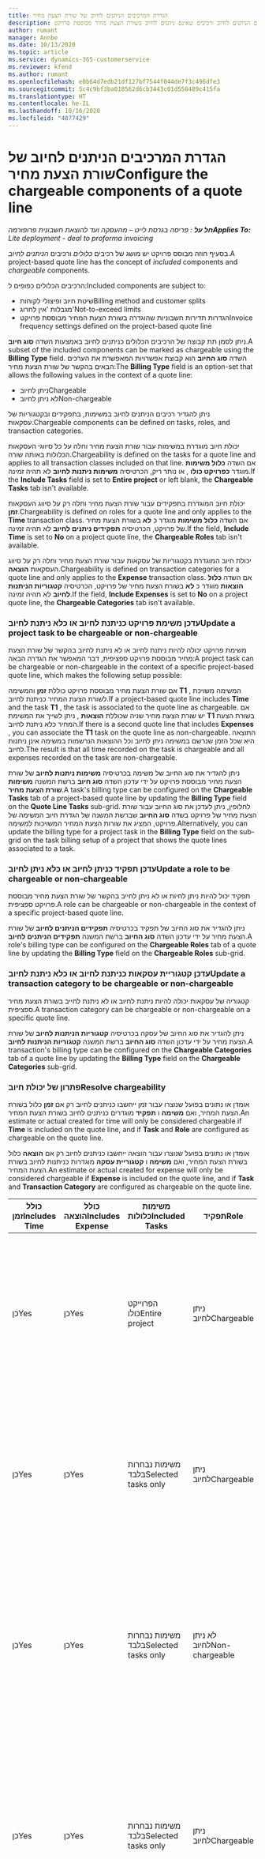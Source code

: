 ```yaml
---
title: הגדרת המרכיבים הניתנים לחיוב של שורת הצעת מחיר
description: נושא זה מספק מידע אודות הגדרת רכיבים הניתנים לחיוב ורכיבים שאינם ניתנים לחיוב בשורת הצעת מחיר מבוססת פרויקט.
author: rumant
manager: Annbe
ms.date: 10/13/2020
ms.topic: article
ms.service: dynamics-365-customerservice
ms.reviewer: kfend
ms.author: rumant
ms.openlocfilehash: e0b64d7edb21df127bf7544f044de7f3c496dfe3
ms.sourcegitcommit: 5c4c9bf3ba018562d6cb3443c01d550489c415fa
ms.translationtype: HT
ms.contentlocale: he-IL
ms.lasthandoff: 10/16/2020
ms.locfileid: "4077429"
---
```

# <a name="configure-the-chargeable-components-of-a-quote-line"></a><span data-ttu-id="4e07f-103">הגדרת המרכיבים הניתנים לחיוב של שורת הצעת מחיר</span><span class="sxs-lookup"><span data-stu-id="4e07f-103">Configure the chargeable components of a quote line</span></span>

<span data-ttu-id="4e07f-104">_**חל על** : פריסה בגרסת לייט – מהעסקה ועד להוצאת חשבונית פרופורמה_</span><span class="sxs-lookup"><span data-stu-id="4e07f-104">_**Applies To:** Lite deployment - deal to proforma invoicing_</span></span>

<span data-ttu-id="4e07f-105">בסעיף חוזה מבוסס פרויקט יש מושג של רכיבים *כלולים* ורכיבים *הניתנים לחיוב*.</span><span class="sxs-lookup"><span data-stu-id="4e07f-105">A project-based quote line has the concept of *included* components and *chargeable* components.</span></span>

<span data-ttu-id="4e07f-106">הרכיבים הכלולים כפופים ל:</span><span class="sxs-lookup"><span data-stu-id="4e07f-106">Included components are subject to:</span></span>

  - <span data-ttu-id="4e07f-107">שיטת חיוב ופיצולי לקוחות</span><span class="sxs-lookup"><span data-stu-id="4e07f-107">Billing method and customer splits</span></span>
  - <span data-ttu-id="4e07f-108">מגבלות 'אין לחרוג'</span><span class="sxs-lookup"><span data-stu-id="4e07f-108">Not-to-exceed limits</span></span> 
  - <span data-ttu-id="4e07f-109">הגדרות תדירות חשבוניות שהוגדרה בשורת הצעת המחיר מבוססת פרויקט</span><span class="sxs-lookup"><span data-stu-id="4e07f-109">Invoice frequency settings defined on the project-based quote line</span></span>

<span data-ttu-id="4e07f-110">ניתן לסמן תת קבוצה של הרכיבים הכלולים כניתנים לחיוב באמצעות השדה **סוג חיוב**.</span><span class="sxs-lookup"><span data-stu-id="4e07f-110">A subset of the included components can be marked as chargeable using the **Billing Type** field.</span></span> <span data-ttu-id="4e07f-111">השדה **סוג החיוב** הוא קבוצת אפשרויות המאפשרת את הערכים הבאים בהקשר של שורת הצעת מחיר:</span><span class="sxs-lookup"><span data-stu-id="4e07f-111">The **Billing Type** field is an option-set that allows the following values in the context of a quote line:</span></span>

  - <span data-ttu-id="4e07f-112">ניתן לחיוב</span><span class="sxs-lookup"><span data-stu-id="4e07f-112">Chargeable</span></span>
  - <span data-ttu-id="4e07f-113">לא ניתן לחיוב</span><span class="sxs-lookup"><span data-stu-id="4e07f-113">Non-chargeable</span></span>

<span data-ttu-id="4e07f-114">ניתן להגדיר רכיבים הניתנים לחיוב במשימות, בתפקידים ובקטגוריות של עסקאות.</span><span class="sxs-lookup"><span data-stu-id="4e07f-114">Chargeable components can be defined on tasks, roles, and transaction categories.</span></span>

<span data-ttu-id="4e07f-115">יכולת חיוב מוגדרת במשימות עבור שורת הצעת מחיר וחלה על כל סיווגי העסקאות הכלולות באותה שורה.</span><span class="sxs-lookup"><span data-stu-id="4e07f-115">Chargeability is defined on the tasks for a quote line and applies to all transaction classes included on that line.</span></span> <span data-ttu-id="4e07f-116">אם השדה **כלול משימות** מוגדר **כפרויקט כולו** , או נותר ריק, הכרטיסיה **משימות ניתנות לחיוב** לא תהיה זמינה.</span><span class="sxs-lookup"><span data-stu-id="4e07f-116">If the **Include Tasks** field is set to **Entire project** or left blank, the **Chargeable Tasks** tab isn't available.</span></span>

<span data-ttu-id="4e07f-117">יכולת חיוב המוגדרת בתפקידים עבור שורת הצעת מחיר וחלה רק על סיווג העסקאות **זמן**.</span><span class="sxs-lookup"><span data-stu-id="4e07f-117">Chargeability is defined on roles for a quote line and only applies to the **Time** transaction class.</span></span> <span data-ttu-id="4e07f-118">אם השדה **כלול משימות** מוגדר כ **לא** בשורת הצעת מחיר של פרויקט, הכרטיסיה **תפקידים ניתנים לחיוב** לא תהיה זמינה.</span><span class="sxs-lookup"><span data-stu-id="4e07f-118">If the field, **Include Time** is set to **No** on a project quote line, the **Chargeable Roles** tab isn't available.</span></span>

<span data-ttu-id="4e07f-119">יכולת חיוב המוגדרת בקטגוריות של עסקאות עבור שורת הצעת מחיר וחלה רק על סיווג העסקאות **הוצאה**.</span><span class="sxs-lookup"><span data-stu-id="4e07f-119">Chargeability is defined on transaction categories for a  quote line and only applies to the **Expense** transaction class.</span></span> <span data-ttu-id="4e07f-120">אם השדה **כלול הוצאות** מוגדר כ **לא** בשורת הצעת מחיר של פרויקט, הכרטיסיה **קטגוריות הניתנות לחיוב** לא תהיה זמינה.</span><span class="sxs-lookup"><span data-stu-id="4e07f-120">If the field, **Include Expenses** is set to **No** on a project quote line, the **Chargeable Categories** tab isn't available.</span></span>

### <a name="update-a-project-task-to-be-chargeable-or-non-chargeable"></a><span data-ttu-id="4e07f-121">עדכן משימת פרויקט כניתנת לחיוב או כלא ניתנת לחיוב</span><span class="sxs-lookup"><span data-stu-id="4e07f-121">Update a project task to be chargeable or non-chargeable</span></span>

<span data-ttu-id="4e07f-122">משימת פרויקט יכולה להיות ניתנת לחיוב או לא ניתנת לחיוב בהקשר של שורת הצעת מחיר מבוססת פרויקט ספציפית, דבר המאפשר את הגדרה הבאה:</span><span class="sxs-lookup"><span data-stu-id="4e07f-122">A project task can be chargeable or non-chargeable in the context of a specific project-based quote line, which makes the following setup possible:</span></span>

<span data-ttu-id="4e07f-123">אם שורת הצעת מחיר מבוססת פרויקט כוללת **זמן** והמשימה **T1** , המשימה משויכת לשורת הצעת המחיר כניתנת לחיוב.</span><span class="sxs-lookup"><span data-stu-id="4e07f-123">If a project-based quote line includes **Time** and the task **T1** , the task is associated to the quote line as chargeable.</span></span> <span data-ttu-id="4e07f-124">אם יש שורת הצעת מחיר שניה שכוללת **הוצאות** , ניתן לשייך את המשימת **T1** בשורת הצעת המחיר כלא ניתנת לחיוב.</span><span class="sxs-lookup"><span data-stu-id="4e07f-124">If there is a second quote line that includes **Expenses** , you can associate the **T1** task on the quote line as non-chargeable.</span></span> <span data-ttu-id="4e07f-125">התוצאה היא שכל הזמן שנרשם במשימה ניתן לחיוב וכל ההוצאות הנרשמות במשימה אינן ניתנות לחיוב.</span><span class="sxs-lookup"><span data-stu-id="4e07f-125">The result is that all time recorded on the task is chargeable and all expenses recorded on the task are non-chargeable.</span></span>

<span data-ttu-id="4e07f-126">ניתן להגדיר את סוג החיוב של משימה בכרטיסיה **משימות ניתנות לחיוב** של שורת הצעת מחיר מבוססת פרויקט על ידי עדכון השדה **סוג חיוב** ברשת המשנה **משימות שורת הצעת מחיר**.</span><span class="sxs-lookup"><span data-stu-id="4e07f-126">A task's billing type can be configured on the **Chargeable Tasks** tab of a project-based quote line by updating the **Billing Type** field on the **Quote Line Tasks** sub-grid.</span></span> <span data-ttu-id="4e07f-127">לחלופין, ניתן לעדכן את סוג החיוב עבור שורת הצעת מחיר של פרויקט בשדה **סוג החיוב** שברשת המשנה של הגדרת חיוב המשימה של פרויקט, המציג את שורות הצעת המחיר המשויכות למשימה.</span><span class="sxs-lookup"><span data-stu-id="4e07f-127">Alternatively, you can update the billing type for a project task in the **Billing Type** field on the sub-grid on the task billing setup of a project that shows the quote lines associated to a task.</span></span>

### <a name="update-a-role-to-be-chargeable-or-non-chargeable"></a><span data-ttu-id="4e07f-128">עדכן תפקיד כניתן לחיוב או כלא ניתן לחיוב</span><span class="sxs-lookup"><span data-stu-id="4e07f-128">Update a role to be chargeable or non-chargeable</span></span>

<span data-ttu-id="4e07f-129">תפקיד יכול להיות ניתן לחיות או לא ניתן לחייב בהקשר של שורת הצעת מחיר מבוססת פרויקט ספציפית.</span><span class="sxs-lookup"><span data-stu-id="4e07f-129">A role can be chargeable or non-chargeable in the context of a specific project-based quote line.</span></span>

<span data-ttu-id="4e07f-130">ניתן להגדיר את סוג החיוב של תפקיד בכרטיסיה **תפקידים הניתנים לחיוב** של שורת הצעת מחיר על ידי עדכון השדה **סוג החיוב** ברשת המשנה **תפקידים הניתנים לחיוב**.</span><span class="sxs-lookup"><span data-stu-id="4e07f-130">A role's billing type can be configured on the **Chargeable Roles** tab of a quote line by updating the **Billing Type** field on the **Chargeable Roles** sub-grid.</span></span>

### <a name="update-a-transaction-category-to-be-chargeable-or-non-chargeable"></a><span data-ttu-id="4e07f-131">עדכן קטגוריית עסקאות כניתנת לחיוב או כלא ניתנת לחיוב</span><span class="sxs-lookup"><span data-stu-id="4e07f-131">Update a transaction category to be chargeable or non-chargeable</span></span>

<span data-ttu-id="4e07f-132">קטגוריה של עסקאות יכולה להיות ניתנת לחיוב או לא ניתנת לחייב בשורת הצעת מחיר ספציפית.</span><span class="sxs-lookup"><span data-stu-id="4e07f-132">A transaction category can be chargeable or non-chargeable on a specific quote line.</span></span>

<span data-ttu-id="4e07f-133">ניתן להגדיר את סוג החיוב של עסקה בכרטיסיה **קטגוריות הניתנות לחיוב** של שורת הצעת מחיר על ידי עדכון השדה **סוג החיוב** ברשת המשנה **קטגוריות הניתנות לחיוב**.</span><span class="sxs-lookup"><span data-stu-id="4e07f-133">A transaction's billing type can be configured on the **Chargeable Categories** tab of a quote line by updating the **Billing Type** field on the **Chargeable Categories** sub-grid.</span></span>

### <a name="resolve-chargeability"></a><span data-ttu-id="4e07f-134">פתרון של יכולת חיוב</span><span class="sxs-lookup"><span data-stu-id="4e07f-134">Resolve chargeability</span></span>
<span data-ttu-id="4e07f-135">אומדן או נתונים בפועל שנוצרו עבור זמן ייחשבו כניתנים לחיוב רק אם **זמן** כלול בשורת הצעת המחיר, ואם **משימה** ו **תפקיד** מוגדרים כניתנים לחיוב בשורת הצעת המחיר.</span><span class="sxs-lookup"><span data-stu-id="4e07f-135">An estimate or actual created for time will only be considered chargeable if **Time** is included on the quote line, and if **Task** and **Role** are configured as chargeable on the quote line.</span></span>

<span data-ttu-id="4e07f-136">אומדן או נתונים בפועל שנוצרו עבור הוצאה ייחשבו כניתנים לחיוב רק אם **הוצאה** כלול בשורת הצעת המחיר, ואם **משימה** ו **קטגוריית עסקה** מוגדרות כניתנות לחיוב בשורת הצעת המחיר.</span><span class="sxs-lookup"><span data-stu-id="4e07f-136">An estimate or actual created for expense will only be considered chargeable if **Expense** is included on the quote line, and if **Task** and **Transaction Category** are configured as chargeable on the quote line.</span></span>

| <span data-ttu-id="4e07f-137">כולל זמן</span><span class="sxs-lookup"><span data-stu-id="4e07f-137">Includes Time</span></span> | <span data-ttu-id="4e07f-138">כולל הוצאה</span><span class="sxs-lookup"><span data-stu-id="4e07f-138">Includes Expense</span></span> | <span data-ttu-id="4e07f-139">משימות כלולות</span><span class="sxs-lookup"><span data-stu-id="4e07f-139">Included Tasks</span></span> | <span data-ttu-id="4e07f-140">תפקיד</span><span class="sxs-lookup"><span data-stu-id="4e07f-140">Role</span></span> | <span data-ttu-id="4e07f-141">קטגוריה</span><span class="sxs-lookup"><span data-stu-id="4e07f-141">Category</span></span> | <span data-ttu-id="4e07f-142">משימה</span><span class="sxs-lookup"><span data-stu-id="4e07f-142">Task</span></span> | <span data-ttu-id="4e07f-143">חיוב</span><span class="sxs-lookup"><span data-stu-id="4e07f-143">Billing</span></span> |
| --- | --- | --- | --- | --- | --- | --- |
| <span data-ttu-id="4e07f-144">‏‏כן</span><span class="sxs-lookup"><span data-stu-id="4e07f-144">Yes</span></span> | <span data-ttu-id="4e07f-145">‏‏כן</span><span class="sxs-lookup"><span data-stu-id="4e07f-145">Yes</span></span> | <span data-ttu-id="4e07f-146">הפרוייקט כולו</span><span class="sxs-lookup"><span data-stu-id="4e07f-146">Entire project</span></span> | <span data-ttu-id="4e07f-147">ניתן לחיוב</span><span class="sxs-lookup"><span data-stu-id="4e07f-147">Chargeable</span></span> | <span data-ttu-id="4e07f-148">ניתן לחיוב</span><span class="sxs-lookup"><span data-stu-id="4e07f-148">Chargeable</span></span> | <span data-ttu-id="4e07f-149">לא ניתן להגדיר</span><span class="sxs-lookup"><span data-stu-id="4e07f-149">Can't be set</span></span> | <span data-ttu-id="4e07f-150">חיוב לפי נתוני זמן בפועל: ניתן לחיוב</span><span class="sxs-lookup"><span data-stu-id="4e07f-150">Billing on a time actual: Chargeable</span></span> </br><span data-ttu-id="4e07f-151">סוג חיוב עבור נתוני הוצאה בפועל: ניתן לחיוב</span><span class="sxs-lookup"><span data-stu-id="4e07f-151">Billing type on expense actual: Chargeable</span></span> |
| <span data-ttu-id="4e07f-152">‏‏כן</span><span class="sxs-lookup"><span data-stu-id="4e07f-152">Yes</span></span> | <span data-ttu-id="4e07f-153">‏‏כן</span><span class="sxs-lookup"><span data-stu-id="4e07f-153">Yes</span></span> | <span data-ttu-id="4e07f-154">משימות נבחרות בלבד</span><span class="sxs-lookup"><span data-stu-id="4e07f-154">Selected tasks only</span></span> | <span data-ttu-id="4e07f-155">ניתן לחיוב</span><span class="sxs-lookup"><span data-stu-id="4e07f-155">Chargeable</span></span> | <span data-ttu-id="4e07f-156">ניתן לחיוב</span><span class="sxs-lookup"><span data-stu-id="4e07f-156">Chargeable</span></span> | <span data-ttu-id="4e07f-157">ניתן לחיוב</span><span class="sxs-lookup"><span data-stu-id="4e07f-157">Chargeable</span></span> | <span data-ttu-id="4e07f-158">חיוב לפי נתוני זמן בפועל: ניתן לחיוב</span><span class="sxs-lookup"><span data-stu-id="4e07f-158">Billing on a time actual: Chargeable</span></span></br><span data-ttu-id="4e07f-159">סוג חיוב עבור נתוני הוצאה בפועל: ניתן לחיוב</span><span class="sxs-lookup"><span data-stu-id="4e07f-159">Billing type on expense actual: Chargeable</span></span> |
| <span data-ttu-id="4e07f-160">‏‏כן</span><span class="sxs-lookup"><span data-stu-id="4e07f-160">Yes</span></span> | <span data-ttu-id="4e07f-161">‏‏כן</span><span class="sxs-lookup"><span data-stu-id="4e07f-161">Yes</span></span> | <span data-ttu-id="4e07f-162">משימות נבחרות בלבד</span><span class="sxs-lookup"><span data-stu-id="4e07f-162">Selected tasks only</span></span> | <span data-ttu-id="4e07f-163">לא ניתן לחיוב</span><span class="sxs-lookup"><span data-stu-id="4e07f-163">Non-chargeable</span></span> | <span data-ttu-id="4e07f-164">ניתן לחיוב</span><span class="sxs-lookup"><span data-stu-id="4e07f-164">Chargeable</span></span> | <span data-ttu-id="4e07f-165">ניתן לחיוב</span><span class="sxs-lookup"><span data-stu-id="4e07f-165">Chargeable</span></span> | <span data-ttu-id="4e07f-166">חיוב לפי נתוני זמן בפועל: לא ניתן לחיוב</span><span class="sxs-lookup"><span data-stu-id="4e07f-166">Billing on a time actual: Non-Chargeable</span></span></br><span data-ttu-id="4e07f-167">סוג חיוב עבור נתוני הוצאה בפועל: ניתן לחיוב</span><span class="sxs-lookup"><span data-stu-id="4e07f-167">Billing type on expense actual: Chargeable</span></span> |
| <span data-ttu-id="4e07f-168">‏‏כן</span><span class="sxs-lookup"><span data-stu-id="4e07f-168">Yes</span></span> | <span data-ttu-id="4e07f-169">‏‏כן</span><span class="sxs-lookup"><span data-stu-id="4e07f-169">Yes</span></span> | <span data-ttu-id="4e07f-170">משימות נבחרות בלבד</span><span class="sxs-lookup"><span data-stu-id="4e07f-170">Selected tasks only</span></span> | <span data-ttu-id="4e07f-171">ניתן לחיוב</span><span class="sxs-lookup"><span data-stu-id="4e07f-171">Chargeable</span></span> | <span data-ttu-id="4e07f-172">ניתן לחיוב</span><span class="sxs-lookup"><span data-stu-id="4e07f-172">Chargeable</span></span> | <span data-ttu-id="4e07f-173">לא ניתן לחיוב</span><span class="sxs-lookup"><span data-stu-id="4e07f-173">Non-Chargeable</span></span> | <span data-ttu-id="4e07f-174">חיוב לפי נתוני זמן בפועל: לא ניתן לחיוב</span><span class="sxs-lookup"><span data-stu-id="4e07f-174">Billing on a time actual: Non-Chargeable</span></span></br> <span data-ttu-id="4e07f-175">סוג חיוב עבור נתוני הוצאה בפועל: לא ניתן לחיוב</span><span class="sxs-lookup"><span data-stu-id="4e07f-175">Billing type on expense actual: Non-Chargeable</span></span> |
| <span data-ttu-id="4e07f-176">‏‏כן</span><span class="sxs-lookup"><span data-stu-id="4e07f-176">Yes</span></span> | <span data-ttu-id="4e07f-177">‏‏כן</span><span class="sxs-lookup"><span data-stu-id="4e07f-177">Yes</span></span> | <span data-ttu-id="4e07f-178">משימות נבחרות בלבד</span><span class="sxs-lookup"><span data-stu-id="4e07f-178">Selected tasks only</span></span> | <span data-ttu-id="4e07f-179">לא ניתן לחיוב</span><span class="sxs-lookup"><span data-stu-id="4e07f-179">Non-Chargeable</span></span> | <span data-ttu-id="4e07f-180">ניתן לחיוב</span><span class="sxs-lookup"><span data-stu-id="4e07f-180">Chargeable</span></span> | <span data-ttu-id="4e07f-181">לא ניתן לחיוב</span><span class="sxs-lookup"><span data-stu-id="4e07f-181">Non- Chargeable</span></span> | <span data-ttu-id="4e07f-182">חיוב לפי נתוני זמן בפועל: לא ניתן לחיוב</span><span class="sxs-lookup"><span data-stu-id="4e07f-182">Billing on a time actual: Non-Chargeable</span></span></br> <span data-ttu-id="4e07f-183">סוג חיוב עבור נתוני הוצאה בפועל: לא ניתן לחיוב</span><span class="sxs-lookup"><span data-stu-id="4e07f-183">Billing type on expense actual: Non-Chargeable</span></span> |
| <span data-ttu-id="4e07f-184">‏‏כן</span><span class="sxs-lookup"><span data-stu-id="4e07f-184">Yes</span></span> | <span data-ttu-id="4e07f-185">‏‏כן</span><span class="sxs-lookup"><span data-stu-id="4e07f-185">Yes</span></span> | <span data-ttu-id="4e07f-186">משימות נבחרות בלבד</span><span class="sxs-lookup"><span data-stu-id="4e07f-186">Selected tasks only</span></span> | <span data-ttu-id="4e07f-187">לא ניתן לחיוב</span><span class="sxs-lookup"><span data-stu-id="4e07f-187">Non-Chargeable</span></span> | <span data-ttu-id="4e07f-188">לא ניתן לחיוב</span><span class="sxs-lookup"><span data-stu-id="4e07f-188">Non-Chargeable</span></span> | <span data-ttu-id="4e07f-189">ניתן לחיוב</span><span class="sxs-lookup"><span data-stu-id="4e07f-189">Chargeable</span></span> | <span data-ttu-id="4e07f-190">חיוב לפי נתוני זמן בפועל: לא ניתן לחיוב</span><span class="sxs-lookup"><span data-stu-id="4e07f-190">Billing on a time actual: Non-Chargeable</span></span></br> <span data-ttu-id="4e07f-191">סוג חיוב עבור נתוני הוצאה בפועל: לא ניתן לחיוב</span><span class="sxs-lookup"><span data-stu-id="4e07f-191">Billing type on expense actual: Non-Chargeable</span></span> |
| <span data-ttu-id="4e07f-192">Yes</span><span class="sxs-lookup"><span data-stu-id="4e07f-192">No</span></span> | <span data-ttu-id="4e07f-193">‏‏כן</span><span class="sxs-lookup"><span data-stu-id="4e07f-193">Yes</span></span> | <span data-ttu-id="4e07f-194">הפרוייקט כולו</span><span class="sxs-lookup"><span data-stu-id="4e07f-194">Entire project</span></span> | <span data-ttu-id="4e07f-195">לא ניתן להגדיר</span><span class="sxs-lookup"><span data-stu-id="4e07f-195">Can't be set</span></span> | <span data-ttu-id="4e07f-196">ניתן לחיוב</span><span class="sxs-lookup"><span data-stu-id="4e07f-196">Chargeable</span></span> | <span data-ttu-id="4e07f-197">לא ניתן להגדיר</span><span class="sxs-lookup"><span data-stu-id="4e07f-197">Can't be set</span></span> | <span data-ttu-id="4e07f-198">חיוב לפי נתוני זמן בפועל: לא זמין</span><span class="sxs-lookup"><span data-stu-id="4e07f-198">Billing on a time actual: Not available</span></span> </br><span data-ttu-id="4e07f-199">סוג חיוב עבור נתוני הוצאה בפועל: ניתן לחיוב</span><span class="sxs-lookup"><span data-stu-id="4e07f-199">Billing type on expense actual: Chargeable</span></span> |
| <span data-ttu-id="4e07f-200">Yes</span><span class="sxs-lookup"><span data-stu-id="4e07f-200">No</span></span> | <span data-ttu-id="4e07f-201">‏‏כן</span><span class="sxs-lookup"><span data-stu-id="4e07f-201">Yes</span></span> | <span data-ttu-id="4e07f-202">הפרוייקט כולו</span><span class="sxs-lookup"><span data-stu-id="4e07f-202">Entire project</span></span> | <span data-ttu-id="4e07f-203">לא ניתן להגדיר</span><span class="sxs-lookup"><span data-stu-id="4e07f-203">Can't be set</span></span> | <span data-ttu-id="4e07f-204">לא ניתן לחיוב</span><span class="sxs-lookup"><span data-stu-id="4e07f-204">Non-chargeable</span></span> | <span data-ttu-id="4e07f-205">לא ניתן להגדיר</span><span class="sxs-lookup"><span data-stu-id="4e07f-205">Can't be set</span></span> | <span data-ttu-id="4e07f-206">חיוב לפי נתוני זמן בפועל: לא זמין</span><span class="sxs-lookup"><span data-stu-id="4e07f-206">Billing on a time actual: Not available</span></span> </br><span data-ttu-id="4e07f-207">סוג חיוב עבור נתונים של הוצאה בפועל: לא ניתן לחיוב</span><span class="sxs-lookup"><span data-stu-id="4e07f-207">Billing type on expense actual: Non-chargeable</span></span> |
| <span data-ttu-id="4e07f-208">‏‏כן</span><span class="sxs-lookup"><span data-stu-id="4e07f-208">Yes</span></span> | <span data-ttu-id="4e07f-209">Yes</span><span class="sxs-lookup"><span data-stu-id="4e07f-209">No</span></span> | <span data-ttu-id="4e07f-210">הפרוייקט כולו</span><span class="sxs-lookup"><span data-stu-id="4e07f-210">Entire project</span></span> | <span data-ttu-id="4e07f-211">ניתן לחיוב</span><span class="sxs-lookup"><span data-stu-id="4e07f-211">Chargeable</span></span> | <span data-ttu-id="4e07f-212">לא ניתן להגדיר</span><span class="sxs-lookup"><span data-stu-id="4e07f-212">Can't be set</span></span> | <span data-ttu-id="4e07f-213">לא ניתן להגדיר</span><span class="sxs-lookup"><span data-stu-id="4e07f-213">Can't be set</span></span> | <span data-ttu-id="4e07f-214">חיוב לפי נתוני זמן בפועל: ניתן לחיוב</span><span class="sxs-lookup"><span data-stu-id="4e07f-214">Billing on a time actual: Chargeable</span></span></br><span data-ttu-id="4e07f-215">סוג חיוב עבור נתונים של הוצאה בפועל: לא זמין</span><span class="sxs-lookup"><span data-stu-id="4e07f-215">Billing type on expense actual: Not available</span></span> |
| <span data-ttu-id="4e07f-216">‏‏כן</span><span class="sxs-lookup"><span data-stu-id="4e07f-216">Yes</span></span> | <span data-ttu-id="4e07f-217">Yes</span><span class="sxs-lookup"><span data-stu-id="4e07f-217">No</span></span> | <span data-ttu-id="4e07f-218">הפרוייקט כולו</span><span class="sxs-lookup"><span data-stu-id="4e07f-218">Entire project</span></span> | <span data-ttu-id="4e07f-219">לא ניתן לחיוב</span><span class="sxs-lookup"><span data-stu-id="4e07f-219">Non-chargeable</span></span> | <span data-ttu-id="4e07f-220">לא ניתן להגדיר</span><span class="sxs-lookup"><span data-stu-id="4e07f-220">Can't be set</span></span> | <span data-ttu-id="4e07f-221">לא ניתן להגדיר</span><span class="sxs-lookup"><span data-stu-id="4e07f-221">Can't be set</span></span> | <span data-ttu-id="4e07f-222">חיוב לפי נתוני זמן בפועל: לא ניתן לחיוב</span><span class="sxs-lookup"><span data-stu-id="4e07f-222">Billing on a time actual: Non-chargeable</span></span> </br><span data-ttu-id="4e07f-223">סוג חיוב עבור נתונים של הוצאה בפועל: לא זמין</span><span class="sxs-lookup"><span data-stu-id="4e07f-223">Billing type on expense actual: Not available</span></span> |
